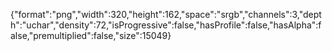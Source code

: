 {"format":"png","width":320,"height":162,"space":"srgb","channels":3,"depth":"uchar","density":72,"isProgressive":false,"hasProfile":false,"hasAlpha":false,"premultiplied":false,"size":15049}